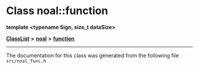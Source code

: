 

# Class noal::function

**template &lt;typename Sign, size\_t dataSize&gt;**



[**ClassList**](annotated.md) **>** [**noal**](namespacenoal.md) **>** [**function**](classnoal_1_1function.md)







































































------------------------------
The documentation for this class was generated from the following file `src/noal_func.h`

